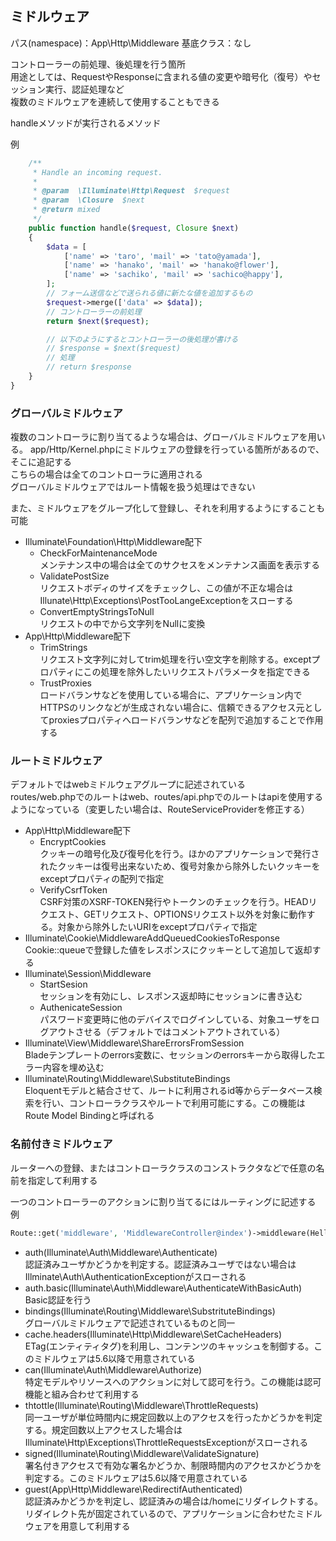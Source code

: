 ## ミドルウェア
パス(namespace)：App\Http\Middleware
基底クラス：なし

コントローラーの前処理、後処理を行う箇所  
用途としては、RequestやResponseに含まれる値の変更や暗号化（復号）やセッション実行、認証処理など  
複数のミドルウェアを連続して使用することもできる

handleメソッドが実行されるメソッド

例
```php
    /**
     * Handle an incoming request.
     *
     * @param  \Illuminate\Http\Request  $request
     * @param  \Closure  $next
     * @return mixed
     */
    public function handle($request, Closure $next)
    {
        $data = [
            ['name' => 'taro', 'mail' => 'tato@yamada'],
            ['name' => 'hanako', 'mail' => 'hanako@flower'],
            ['name' => 'sachiko', 'mail' => 'sachico@happy'],
        ];
        // フォーム送信などで送られる値に新たな値を追加するもの
        $request->merge(['data' => $data]);
        // コントローラーの前処理
        return $next($request);

        // 以下のようにするとコントローラーの後処理が書ける
        // $response = $next($request)
        // 処理
        // return $response
    }
}
```


### グローバルミドルウェア
複数のコントローラに割り当てるような場合は、グローバルミドルウェアを用いる。
app/Http/Kernel.phpにミドルウェアの登録を行っている箇所があるので、そこに追記する  
こちらの場合は全てのコントローラに適用される  
グローバルミドルウェアではルート情報を扱う処理はできない

また、ミドルウェアをグループ化して登録し、それを利用するようにすることも可能

- Illuminate\Foundation\Http\Middleware配下
  - CheckForMaintenanceMode  
    メンテナンス中の場合は全てのサクセスをメンテナンス画面を表示する
  - ValidatePostSize  
    リクエストボディのサイズをチェックし、この値が不正な場合はIllunate\Http\Exceptions\PostTooLangeExceptionをスローする
  - ConvertEmptyStringsToNull  
    リクエストの中でから文字列をNullに変換
- App\Http\Middleware配下
  - TrimStrings  
    リクエスト文字列に対してtrim処理を行い空文字を削除する。exceptプロパティにこの処理を除外したいリクエストパラメータを指定できる
  - TrustProxies  
    ロードバランサなどを使用している場合に、アプリケーション内でHTTPSのリンクなどが生成されない場合に、信頼できるアクセス元としてproxiesプロパティへロードバランサなどを配列で追加することで作用する

### ルートミドルウェア
デフォルトではwebミドルウェアグループに記述されている  
routes/web.phpでのルートはweb、routes/api.phpでのルートはapiを使用するようになっている（変更したい場合は、RouteServiceProviderを修正する）

- App\Http\Middleware配下
  - EncryptCookies  
    クッキーの暗号化及び復号化を行う。ほかのアプリケーションで発行されたクッキーは復号出来ないため、復号対象から除外したいクッキーをexceptプロパティの配列で指定
  - VerifyCsrfToken  
    CSRF対策のXSRF-TOKEN発行やトークンのチェックを行う。HEADリクエスト、GETリクエスト、OPTIONSリクエスト以外を対象に動作する。対象から除外したいURIをexceptプロパティで指定
- Illuminate\Cookie\MiddlewareAddQueuedCookiesToResponse  
  Cookie::queueで登録した値をレスポンスにクッキーとして追加して返却する
- Illuminate\Session\Middleware
  - StartSesion  
    セッションを有効にし、レスポンス返却時にセッションに書き込む
  - AuthenicateSession  
    パスワード変更時に他のデバイスでログインしている、対象ユーザをログアウトさせる（デフォルトではコメントアウトされている）
- Illuminate\View\Middleware\ShareErrorsFromSession  
  Bladeテンプレートのerrors変数に、セッションのerrorsキーから取得したエラー内容を埋め込む
- Illuminate\Routing\Middleware\SubstituteBindings  
  Eloquentモデルと結合させて、ルートに利用されるid等からデータベース検索を行い、コントローラクラスやルートで利用可能にする。この機能はRoute Model Bindingと呼ばれる


### 名前付きミドルウェア
ルーターへの登録、またはコントローラクラスのコンストラクタなどで任意の名前を指定して利用する

一つのコントローラーのアクションに割り当てるにはルーティングに記述する
例
```php
Route::get('middleware', 'MiddlewareController@index')->middleware(HelloMiddleware::class);
```

- auth(Illuminate\Auth\Middleware\Authenticate)  
  認証済みユーザかどうかを判定する。認証済みユーザではない場合はIllminate\Auth\AuthenticationExceptionがスローされる
- auth.basic(Illuminate\Auth\Middleware\AuthenticateWithBasicAuth)  
  Basic認証を行う
- bindings(Illuminate\Routing\Middleware\SubstrituteBindings)  
  グローバルミドルウェアで記述されているものと同一
- cache.headers(Illuminate\Http\Middleware\SetCacheHeaders)  
  ETag(エンティティタグ)を利用し、コンテンツのキャッシュを制御する。このミドルウェアは5.6以降で用意されている
- can(Illuminate\Auth\Middleware\Authorize)  
  特定モデルやリソースへのアクションに対して認可を行う。この機能は認可機能と組み合わせて利用する
- thtottle(Illuminate\Routing\Middleware\ThrottleRequests)  
  同一ユーザが単位時間内に規定回数以上のアクセスを行ったかどうかを判定する。規定回数以上アクセスした場合はIlluminate\Http\Exceptions\ThrottleRequestsExceptionがスローされる
- signed(Illuminate\Routing\Middleware\ValidateSignature)  
  署名付きアクセスで有効な署名かどうか、制限時間内のアクセスかどうかを判定する。このミドルウェアは5.6以降で用意されている
- guest(App\Http\Middleware\RedirectifAuthenticated)  
  認証済みかどうかを判定し、認証済みの場合は/homeにリダイレクトする。リダイレクト先が固定されているので、アプリケーションに合わせたミドルウェアを用意して利用する